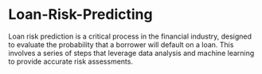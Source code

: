 # Loan-Risk-Predicting
Loan risk prediction is a critical process in the financial industry, designed to evaluate the probability that a borrower will default on a loan. This involves a series of steps that leverage data analysis and machine learning to provide accurate risk assessments.
